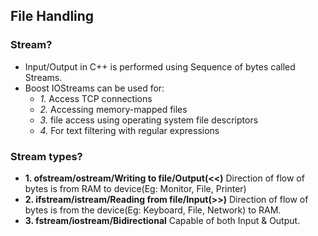 ## File Handling
### Stream?
- Input/Output in C++ is performed using Sequence of bytes called Streams.
- Boost IOStreams can be used for:
  - _1._ Access TCP connections
  - _2._ Accessing memory-mapped files
  - _3._ file access using operating system file descriptors
  - _4._ For text filtering with regular expressions
### Stream types?
- **1. ofstream/ostream/Writing to file/Output(<<)** Direction of flow of bytes is from RAM to device(Eg: Monitor, File, Printer)
- **2. ifstream/istream/Reading from file/Input(>>)** Direction of flow of bytes is from the device(Eg: Keyboard, File, Network) to RAM.
- **3. fstream/iostream/Bidirectional** Capable of both Input & Output.
